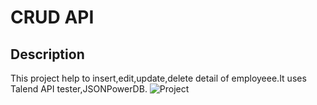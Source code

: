 # CRUD API
## Description
This project help to insert,edit,update,delete detail of employeee.It uses Talend API tester,JSONPowerDB.
![Project](/../<new>/path/to/untitled.png?raw=true "Optional Title")
